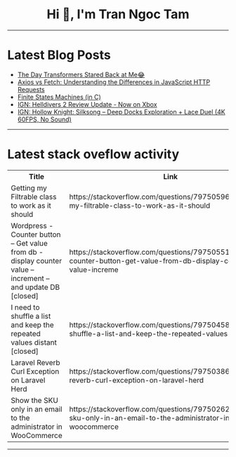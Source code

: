 <h1 align="center">Hi 👋, I'm Tran Ngoc Tam</h1>

---

# Latest Blog Posts 
<!-- BLOG-POST-LIST:START -->
- [The Day Transformers Stared Back at Me😂](https://dev.to/fonyuygita/the-day-transformers-stared-back-at-me-2c1p)
- [Axios vs Fetch: Understanding the Differences in JavaScript HTTP Requests](https://dev.to/safal_bhandari/axios-vs-fetch-understanding-the-differences-in-javascript-http-requests-97d)
- [Finite States Machines &lpar;in C&rpar;](https://dev.to/rdentato/finite-states-machines-in-c-129n)
- [IGN: Helldivers 2 Review Update - Now on Xbox](https://dev.to/gg_news/ign-helldivers-2-review-update-now-on-xbox-5fid)
- [IGN: Hollow Knight: Silksong – Deep Docks Exploration + Lace Duel &lpar;4K 60FPS, No Sound&rpar;](https://dev.to/gg_news/ign-hollow-knight-silksong-deep-docks-exploration-lace-duel-4k-60fps-no-sound-2ho)
<!-- BLOG-POST-LIST:END -->

---

# Latest stack oveflow activity
<table>
  <tr><th>Title</th><th>Link</th></tr>
  <!-- STACKOVERFLOW:START --><tr><td>Getting my Filtrable class to work as it should</td><td>https://stackoverflow.com/questions/79750596/getting-my-filtrable-class-to-work-as-it-should</td></tr><tr><td>Wordpress - Counter button – Get value from db - display counter value – increment – and update DB [closed]</td><td>https://stackoverflow.com/questions/79750551/wordpress-counter-button-get-value-from-db-display-counter-value-increme</td></tr><tr><td>I need to shuffle a list and keep the repeated values distant [closed]</td><td>https://stackoverflow.com/questions/79750458/i-need-to-shuffle-a-list-and-keep-the-repeated-values-distant</td></tr><tr><td>Laravel Reverb Curl Exception on Laravel Herd</td><td>https://stackoverflow.com/questions/79750386/laravel-reverb-curl-exception-on-laravel-herd</td></tr><tr><td>Show the SKU only in an email to the administrator in WooCommerce</td><td>https://stackoverflow.com/questions/79750262/show-the-sku-only-in-an-email-to-the-administrator-in-woocommerce</td></tr><!-- STACKOVERFLOW:END -->
</table>

---


